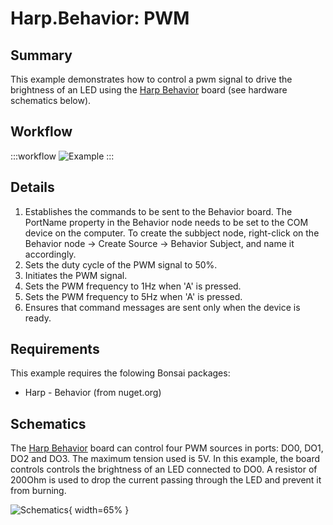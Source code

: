 # Harp.Behavior: PWM

## Summary
This example demonstrates how to control a pwm signal to drive the brightness of an LED using the [Harp Behavior](https://harp-tech.org/api/Harp.Behavior.html) board (see hardware schematics below). 


## Workflow
:::workflow
![Example](~/workflows/HarpExamples/BehaviorBoard/PWMToggle/PWMToggle.bonsai)
:::


## Details
1. Establishes the commands to be sent to the Behavior board. The PortName property in the Behavior node needs to be set to the COM device on the computer. To create the subbject node, right-click on the Behavior node -> Create Source -> Behavior Subject, and name it accordingly. 
2. Sets the duty cycle of the PWM signal to 50%.
3. Initiates the PWM signal.
4. Sets the PWM frequency to 1Hz when 'A' is pressed.
5. Sets the PWM frequency to 5Hz when 'A' is pressed.
6. Ensures that command messages are sent only when the device is ready.
    
## Requirements
This example requires the folowing Bonsai packages:
- Harp - Behavior (from nuget.org)

## Schematics
The [Harp Behavior](https://harp-tech.org/api/Harp.Behavior.html) board can control four PWM sources in ports: DO0, DO1, DO2 and DO3. The maximum tension used is 5V. In this example, the board controls controls the brightness of an LED connected to DO0. A resistor of 200Ohm is used to drop the current passing through the LED and prevent it from burning.

![Schematics](./PWMToggle.png){ width=65% }




